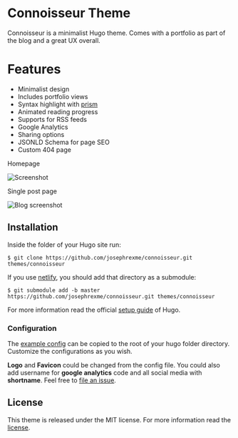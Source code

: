 # Connoisseur Theme

Connoisseur is a minimalist Hugo theme. Comes with a portfolio as part of the blog and a great UX overall.

# Features
- Minimalist design
- Includes portfolio views
- Syntax highlight with [prism](//prismjs.com)
- Animated reading progress
- Supports for RSS feeds
- Google Analytics
- Sharing options
- JSONLD Schema for page SEO
- Custom 404 page


Homepage

![Screenshot](https://cdn.rawgit.com/josephrexme/connoisseur/ff2d9855/screenshot/screenshot.png)


Single post page

![Blog screenshot](https://cdn.rawgit.com/josephrexme/connoisseur/ff2d9855/screenshot/screenshot-single.png)


## Installation

Inside the folder of your Hugo site run:

    $ git clone https://github.com/josephrexme/connoisseur.git themes/connoisseur

If you use [netlify](https://netlify.com), you should add that directory as a submodule:

    $ git submodule add -b master https://github.com/josephrexme/connoisseur.git themes/connoisseur

For more information read the official [setup guide](https://gohugo.io/overview/installing/) of Hugo.

### Configuration

The [example config](https://github.com/josephrexme/connoisseur/blob/master/exampleSite/config.toml) can be copied to the root of your hugo folder directory. Customize the configurations as you wish.

**Logo** and **Favicon** could be changed from the config file. You could also add username for **google analytics** code and all social media with **shortname**. Feel free to [file an issue](https://github.com/josephrexme/connoisseur/issues).

## License

This theme is released under the MIT license. For more information read the [license](https://github.com/josephrexme/windener/blob/master/LICENSE.md).

